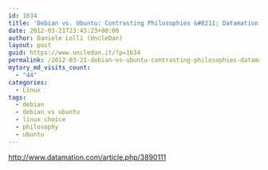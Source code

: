 ```yaml
---
id: 1634
title: 'Debian vs. Ubuntu: Contrasting Philosophies &#8211; Datamation'
date: 2012-03-21T23:43:23+00:00
author: Daniele Lolli (UncleDan)
layout: post
guid: https://www.uncledan.it/?p=1634
permalink: /2012-03-21-debian-vs-ubuntu-contrasting-philosophies-datamation.html
mytory_md_visits_count:
  - "44"
categories:
  - Linux
tags:
  - debian
  - debian vs ubuntu
  - linux choice
  - philosophy
  - ubuntu
---
```

<http://www.datamation.com/article.php/3890111>